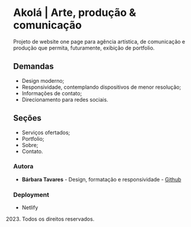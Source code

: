 # Akolá | Arte, produção & comunicação

Projeto de website one page para agência artística, de comunicação e produção que permita, futuramente, exibição de portfolio. 

## Demandas

- Design moderno;
- Responsividade, contemplando dispositivos de menor resolução;
- Informações de contato;
- Direcionamento para redes sociais.

## Seções

- Serviços ofertados;
- Portfolio;
- Sobre;
- Contato.

### Autora
- **Bárbara Tavares** - Design, formatação e responsividade - [Github](https://github.com/b-tavares)

### Deployment
- Netlify

2023. Todos os direitos reservados.

